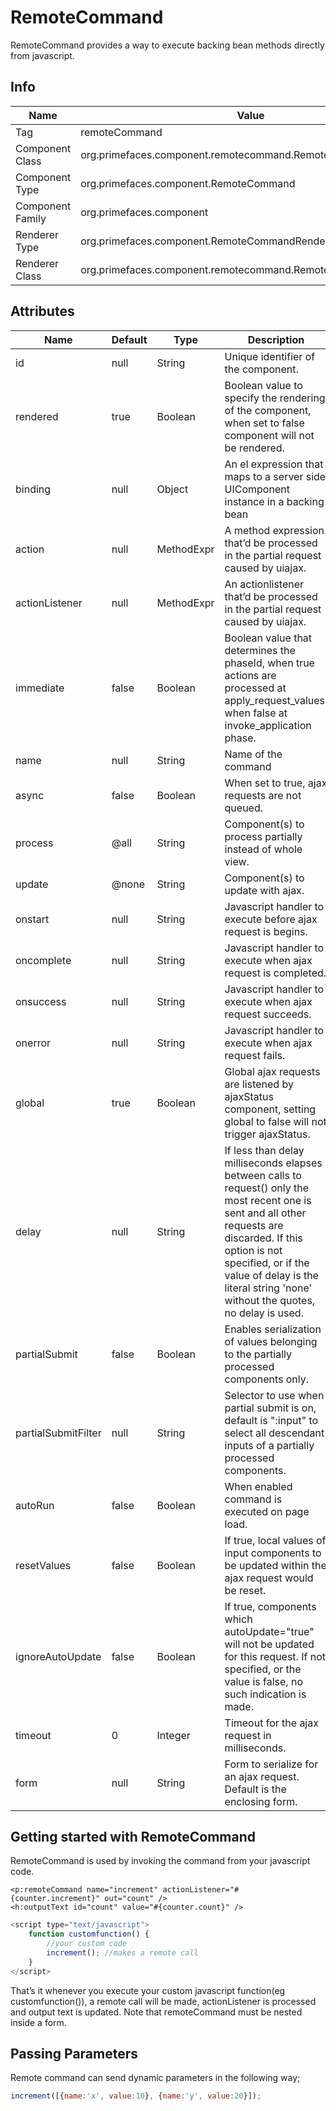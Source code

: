 # RemoteCommand

RemoteCommand provides a way to execute backing bean methods directly from javascript.

## Info

| Name | Value |
| --- | --- |
| Tag | remoteCommand
| Component Class | org.primefaces.component.remotecommand.RemoteCommand
| Component Type | org.primefaces.component.RemoteCommand
| Component Family | org.primefaces.component |
| Renderer Type | org.primefaces.component.RemoteCommandRenderer
| Renderer Class | org.primefaces.component.remotecommand.RemoteCommandRenderer

## Attributes

| Name | Default | Type | Description | 
| --- | --- | --- | --- |
id | null | String | Unique identifier of the component.
rendered | true | Boolean | Boolean value to specify the rendering of the component, when set to false component will not be rendered.
binding | null | Object | An el expression that maps to a server side UIComponent instance in a backing bean
action | null | MethodExpr | A method expression that’d be processed in the partial request caused by uiajax.
actionListener | null | MethodExpr | An actionlistener that’d be processed in the partial request caused by uiajax.
immediate | false | Boolean | Boolean value that determines the phaseId, when true actions are processed at apply_request_values, when false at invoke_application phase.
name | null | String | Name of the command
async | false | Boolean | When set to true, ajax requests are not queued.
process | @all | String | Component(s) to process partially instead of whole view.
update | @none | String | Component(s) to update with ajax.
onstart | null | String | Javascript handler to execute before ajax request is begins.
oncomplete | null | String | Javascript handler to execute when ajax request is completed.
onsuccess | null | String | Javascript handler to execute when ajax request succeeds.
onerror | null | String | Javascript handler to execute when ajax request fails.
global | true | Boolean | Global ajax requests are listened by ajaxStatus component, setting global to false will not trigger ajaxStatus.
delay | null | String | If less than delay milliseconds elapses between calls to request() only the most recent one is sent and all other requests are discarded. If this option is not specified, or if the value of delay is the literal string 'none' without the quotes, no delay is used.
partialSubmit | false | Boolean | Enables serialization of values belonging to the partially processed components only.
partialSubmitFilter | null | String | Selector to use when partial submit is on, default is ":input" to select all descendant inputs of a partially processed components.
autoRun | false | Boolean | When enabled command is executed on page load.
resetValues | false | Boolean | If true, local values of input components to be updated within the ajax request would be reset.
ignoreAutoUpdate | false | Boolean | If true, components which autoUpdate="true" will not be updated for this request. If not specified, or the value is false, no such indication is made.
timeout | 0 | Integer | Timeout for the ajax request in milliseconds.
form | null | String | Form to serialize for an ajax request. Default is the enclosing form.

## Getting started with RemoteCommand
RemoteCommand is used by invoking the command from your javascript code.

```xhtml
<p:remoteCommand name="increment" actionListener="#{counter.increment}" out="count" />
<h:outputText id="count" value="#{counter.count}" />
```
```js
<script type="text/javascript">
    function customfunction() {
        //your custom code
        increment(); //makes a remote call
    }
</script>
```
That’s it whenever you execute your custom javascript function(eg customfunction()), a remote call
will be made, actionListener is processed and output text is updated. Note that remoteCommand
must be nested inside a form.


## Passing Parameters
Remote command can send dynamic parameters in the following way;

```js
increment([{name:'x', value:10}, {name:'y', value:20}]);
```
